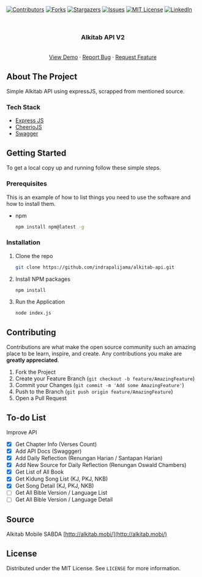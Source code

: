 [![Contributors][contributors-shield]][contributors-url]
[![Forks][forks-shield]][forks-url]
[![Stargazers][stars-shield]][stars-url]
[![Issues][issues-shield]][issues-url]
[![MIT License][license-shield]][license-url]
[![LinkedIn][linkedin-shield]][linkedin-url]

<br />
<p align="center">
  <h3 align="center">Alkitab API V2</h3>
  <p align="center">
    <br />
    <a href="https://fulk-bible.vercel.app">View Demo</a>
    ·
    <a href="https://github.com/indrapalijama/alkitab-api-v2/issues">Report Bug</a>
    ·
    <a href="https://github.com/indrapalijama/alkitab-api-v2/issues">Request Feature</a>
  </p>
</p>

<!-- ABOUT THE PROJECT -->

## About The Project

Simple Alkitab API using expressJS, scrapped from mentioned source.

### Tech Stack

- [Express JS](https://github.com/expressjs/express)
- [CheerioJS](https://cheerio.js.org)
- [Swagger](https://swagger.io)

<!-- GETTING STARTED -->

## Getting Started

To get a local copy up and running follow these simple steps.

### Prerequisites

This is an example of how to list things you need to use the software and how to install them.

- npm
  ```sh
  npm install npm@latest -g
  ```

### Installation

1. Clone the repo
   ```sh
   git clone https://github.com/indrapalijama/alkitab-api.git
   ```
2. Install NPM packages
   ```sh
   npm install
   ```
3. Run the Application
   ```sh
   node index.js
   ```

<!-- CONTRIBUTING -->

## Contributing

Contributions are what make the open source community such an amazing place to be learn, inspire, and create. Any contributions you make are **greatly appreciated**.

1. Fork the Project
2. Create your Feature Branch (`git checkout -b feature/AmazingFeature`)
3. Commit your Changes (`git commit -m 'Add some AmazingFeature'`)
4. Push to the Branch (`git push origin feature/AmazingFeature`)
5. Open a Pull Request

<!-- TO-DO List -->

## To-do List

Improve API

- [x] Get Chapter Info (Verses Count)
- [x] Add API Docs (Swaggger)
- [x] Add Daily Reflection (Renungan Harian / Santapan Harian)
- [x] Add New Source for Daily Reflection (Renungan Oswald Chambers)
- [x] Get List of All Book
- [x] Get Kidung Song List (KJ, PKJ, NKB)
- [x] Get Song Detail (KJ, PKJ, NKB)
- [ ] Get All Bible Version / Language List
- [ ] Get All Bible Version / Language Detail

<!-- SOURCE -->

## Source

Alkitab Mobile SABDA [http://alkitab.mobi/](http://alkitab.mobi/)

<!-- LICENSE -->

## License

Distributed under the MIT License. See `LICENSE` for more information.

<!-- MARKDOWN LINKS & IMAGES -->
<!-- https://www.markdownguide.org/basic-syntax/#reference-style-links -->

[contributors-shield]: https://img.shields.io/github/contributors/indrapalijama/mobile-news-platform.svg?style=for-the-badge
[contributors-url]: https://github.com/indrapalijama/alkitab-api-v2/graphs/contributors
[forks-shield]: https://img.shields.io/github/forks/indrapalijama/mobile-news-platform.svg?style=for-the-badge
[forks-url]: https://github.com/indrapalijama/alkitab-api-v2/network/members
[stars-shield]: https://img.shields.io/github/stars/indrapalijama/mobile-news-platform.svg?style=for-the-badge
[stars-url]: https://github.com/indrapalijama/alkitab-api-v2/stargazers
[issues-shield]: https://img.shields.io/github/issues/indrapalijama/mobile-news-platform.svg?style=for-the-badge
[issues-url]: https://github.com/indrapalijama/alkitab-api-v2/issues
[license-shield]: https://img.shields.io/github/license/indrapalijama/mobile-news-platform.svg?style=for-the-badge
[license-url]: https://github.com/indrapalijama/alkitab-api/blob/master/LICENSE.txt
[linkedin-shield]: https://img.shields.io/badge/-LinkedIn-black.svg?style=for-the-badge&logo=linkedin&colorB=555
[linkedin-url]: https://linkedin.com/in/indrapalijama
